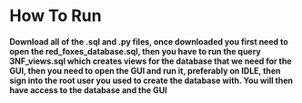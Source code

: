 # How To Run
#### Download all of the .sql and .py files, once downloaded you first need to open the red_foxes_database.sql, then you have to run the query 3NF_views.sql which creates views for the database that we need for the GUI, then you need to open the GUI and run it, preferably on IDLE, then sign into the root user you used to create the database with. You will then have access to the database and the GUI
